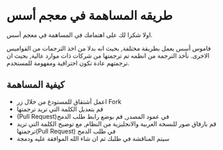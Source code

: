 # طريقه المساهمة في معجم أسس

اولا شكرا لك على اهتمامك في المساهمة في معجم أسس.

فاموس أسس يعمل بطريقة مختلفة, بحيث انه بدلا من اخذ الترجمات من القواميس الاخرى.
نأخذ الترجمة من انظمه تم ترجمتها من شركات ذات موارد عالية, بحيث ان ترجمتهم عادة تكون احترافية ومفهومة للمستخدم.

## كيفية المساهمة

- اعمل أشتقاق للمستودع من خلال زر Fork
- قم بتعديل الكلمة التي تريد ترجمتها
- (Pull Request)في عمود المصدر, قم بوضع رابط طلب الدمج
- قم بارفاق صور للنسخة العربية والانجليزية من النظام, مع توضيح الكلمة التي تريد ترجمتها(Pull Request) في طلب الدمح
- سيتم المناقشة في طلبك ثم ان شاء الله الموافقة عليه ودمجة
